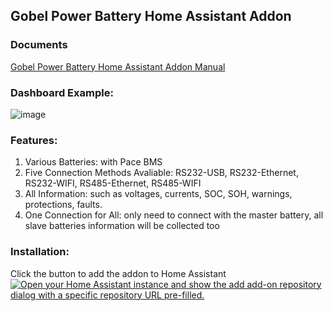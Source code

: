 ## Gobel Power Battery Home Assistant Addon

### Documents
<a href="https://www.gobelpower.com/introduction_f61.html">Gobel Power Battery Home Assistant Addon Manual</a>

### Dashboard Example:

![image](https://www.gobelpower.com/images/github/dashboard-gobel-power-home-assistant-addon-1.webp)

### Features:
1. Various Batteries: with Pace BMS
2. Five Connection Methods Avaliable: RS232-USB, RS232-Ethernet, RS232-WIFI, RS485-Ethernet, RS485-WIFI
3. All Information: such as voltages, currents, SOC, SOH, warnings, protections, faults.
4. One Connection for All: only need to connect with the master battery, all slave batteries information will be collected too

### Installation:
Click the button to add the addon to Home Assistant
<a href="https://my.home-assistant.io/redirect/supervisor_add_addon_repository/?repository_url=https://github.com/fancyui/Gobel-Battery-HA-Addon" rel="nofollow"><img src="https://camo.githubusercontent.com/d55a5e737debf836a75eaad3039e99df2d3807518aae5a00d1e44fd2345160f7/68747470733a2f2f6d792e686f6d652d617373697374616e742e696f2f6261646765732f73757065727669736f725f6164645f6164646f6e5f7265706f7369746f72792e737667" alt="Open your Home Assistant instance and show the add add-on repository dialog with a specific repository URL pre-filled." data-canonical-src="https://my.home-assistant.io/badges/supervisor_add_addon_repository.svg" style="max-width: 100%;"></a>
